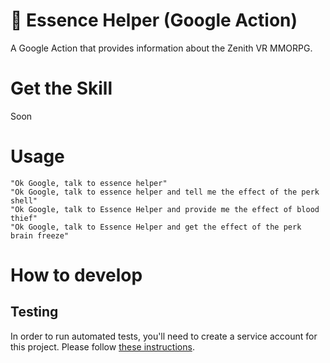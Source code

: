 # 🥽 Essence Helper (Google Action)

A Google Action that provides information about the Zenith VR MMORPG.

# Get the Skill

Soon

# Usage

```
"Ok Google, talk to essence helper"
"Ok Google, talk to essence helper and tell me the effect of the perk shell"
"Ok Google, talk to Essence Helper and provide me the effect of blood thief"
"Ok Google, talk to Essence Helper and get the effect of the perk brain freeze"
```

# How to develop

## Testing

In order to run automated tests, you'll need to create a service account for this project.
Please follow [these instructions](https://github.com/actions-on-google/actions-builder-conversation-components-nodejs/blob/master/README.md#running-tests).

